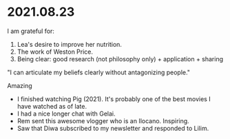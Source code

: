 # 2021.08.23

I am grateful for:

1. Lea's desire to improve her nutrition.
2. The work of Weston Price.
3. Being clear: good research (not philosophy only) + application + sharing

"I can articulate my beliefs clearly without antagonizing people."

Amazing

- I finished watching Pig (2021). It's probably one of the best movies I have watched as of late.
- I had a nice longer chat with Gelai.
- Rem sent this awesome vlogger who is an Ilocano. Inspiring.
- Saw that Diwa subscribed to my newsletter and responded to Lilim.

